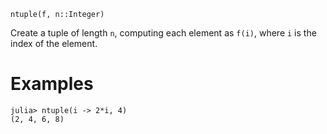 ```
ntuple(f, n::Integer)
```

Create a tuple of length `n`, computing each element as `f(i)`, where `i` is the index of the element.

# Examples

```jldoctest
julia> ntuple(i -> 2*i, 4)
(2, 4, 6, 8)
```
